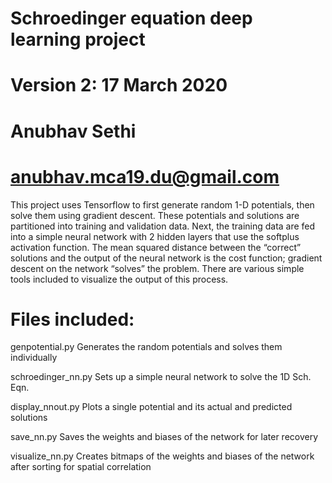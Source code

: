 
# Schroedinger equation deep learning project
# Version 2: 17 March 2020
# Anubhav Sethi
# anubhav.mca19.du@gmail.com
This project uses Tensorflow to first generate random 1-D potentials, then solve them using
gradient descent. These potentials and solutions are partitioned into training and validation data.
Next, the training data are fed into a simple neural network with 2 hidden layers that use
the softplus activation function. The mean squared distance between the “correct” solutions
and the output of the neural network is the cost function; gradient descent on the network
“solves” the problem. There are various simple tools included to visualize the output of this process.

# Files included:
genpotential.py   Generates the random potentials and solves them individually

schroedinger_nn.py   Sets up a simple neural network to solve the 1D Sch. Eqn.

display_nnout.py    Plots a single potential and its actual and predicted solutions

save_nn.py     Saves the weights and biases of the network for later recovery

visualize_nn.py   Creates bitmaps of the weights and biases of the network after sorting for spatial correlation
